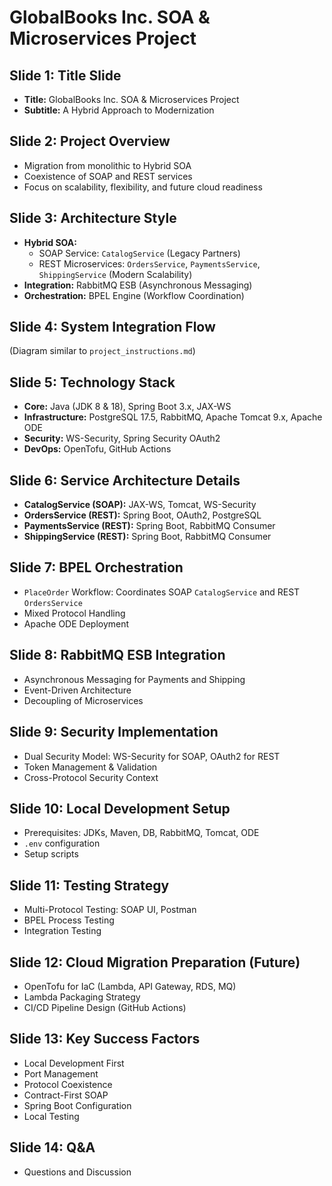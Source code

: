 # GlobalBooks Inc. SOA & Microservices Project

## Slide 1: Title Slide

-   **Title:** GlobalBooks Inc. SOA & Microservices Project
-   **Subtitle:** A Hybrid Approach to Modernization

## Slide 2: Project Overview

-   Migration from monolithic to Hybrid SOA
-   Coexistence of SOAP and REST services
-   Focus on scalability, flexibility, and future cloud readiness

## Slide 3: Architecture Style

-   **Hybrid SOA:**
    -   SOAP Service: `CatalogService` (Legacy Partners)
    -   REST Microservices: `OrdersService`, `PaymentsService`, `ShippingService` (Modern Scalability)
-   **Integration:** RabbitMQ ESB (Asynchronous Messaging)
-   **Orchestration:** BPEL Engine (Workflow Coordination)

## Slide 4: System Integration Flow

(Diagram similar to `project_instructions.md`)

## Slide 5: Technology Stack

-   **Core:** Java (JDK 8 & 18), Spring Boot 3.x, JAX-WS
-   **Infrastructure:** PostgreSQL 17.5, RabbitMQ, Apache Tomcat 9.x, Apache ODE
-   **Security:** WS-Security, Spring Security OAuth2
-   **DevOps:** OpenTofu, GitHub Actions

## Slide 6: Service Architecture Details

-   **CatalogService (SOAP):** JAX-WS, Tomcat, WS-Security
-   **OrdersService (REST):** Spring Boot, OAuth2, PostgreSQL
-   **PaymentsService (REST):** Spring Boot, RabbitMQ Consumer
-   **ShippingService (REST):** Spring Boot, RabbitMQ Consumer

## Slide 7: BPEL Orchestration

-   `PlaceOrder` Workflow: Coordinates SOAP `CatalogService` and REST `OrdersService`
-   Mixed Protocol Handling
-   Apache ODE Deployment

## Slide 8: RabbitMQ ESB Integration

-   Asynchronous Messaging for Payments and Shipping
-   Event-Driven Architecture
-   Decoupling of Microservices

## Slide 9: Security Implementation

-   Dual Security Model: WS-Security for SOAP, OAuth2 for REST
-   Token Management & Validation
-   Cross-Protocol Security Context

## Slide 10: Local Development Setup

-   Prerequisites: JDKs, Maven, DB, RabbitMQ, Tomcat, ODE
-   `.env` configuration
-   Setup scripts

## Slide 11: Testing Strategy

-   Multi-Protocol Testing: SOAP UI, Postman
-   BPEL Process Testing
-   Integration Testing

## Slide 12: Cloud Migration Preparation (Future)

-   OpenTofu for IaC (Lambda, API Gateway, RDS, MQ)
-   Lambda Packaging Strategy
-   CI/CD Pipeline Design (GitHub Actions)

## Slide 13: Key Success Factors

-   Local Development First
-   Port Management
-   Protocol Coexistence
-   Contract-First SOAP
-   Spring Boot Configuration
-   Local Testing

## Slide 14: Q&A

-   Questions and Discussion
